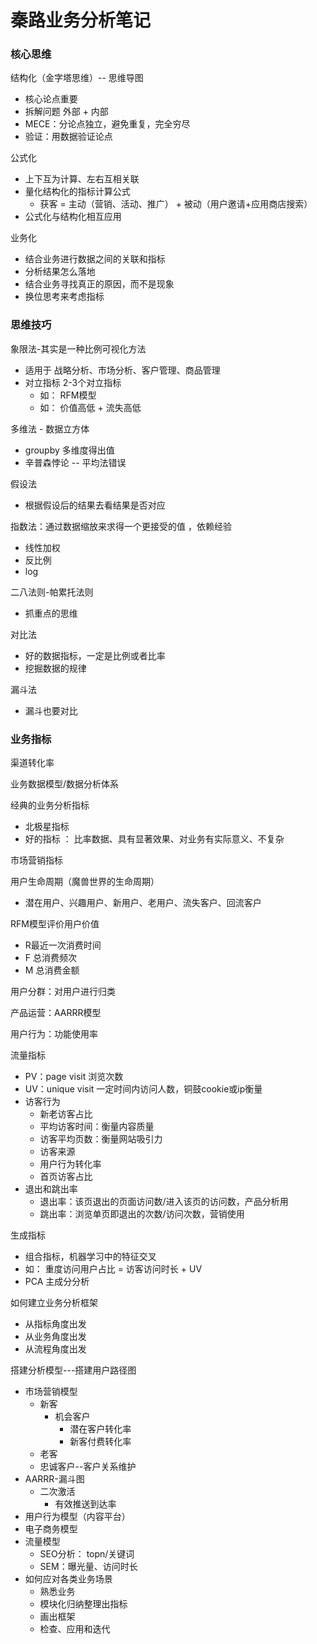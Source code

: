 # 秦路业务分析笔记

### 核心思维

结构化（金字塔思维）-- 思维导图

- 核心论点重要
- 拆解问题 外部 + 内部
- MECE：分论点独立，避免重复，完全穷尽
- 验证：用数据验证论点

公式化

- 上下互为计算、左右互相关联
- 量化结构化的指标计算公式
  - 获客 = 主动（营销、活动、推广） + 被动（用户邀请+应用商店搜索）
- 公式化与结构化相互应用

业务化

- 结合业务进行数据之间的关联和指标
- 分析结果怎么落地
- 结合业务寻找真正的原因，而不是现象
- 换位思考来考虑指标

### 思维技巧

象限法-其实是一种比例可视化方法

- 适用于 战略分析、市场分析、客户管理、商品管理
- 对立指标 2-3个对立指标
  - 如： RFM模型
  - 如： 价值高低 + 流失高低

多维法 - 数据立方体

- groupby 多维度得出值
- 辛普森悖论 -- 平均法错误

假设法

- 根据假设后的结果去看结果是否对应

指数法：通过数据缩放来求得一个更接受的值 ，依赖经验

- 线性加权
- 反比例
- log

二八法则-帕累托法则

- 抓重点的思维

对比法

- 好的数据指标，一定是比例或者比率
- 挖掘数据的规律

漏斗法

- 漏斗也要对比



### 业务指标

渠道转化率

业务数据模型/数据分析体系

经典的业务分析指标

- 北极星指标
- 好的指标 ： 比率数据、具有显著效果、对业务有实际意义、不复杂

市场营销指标

用户生命周期（魔兽世界的生命周期）

- 潜在用户、兴趣用户、新用户、老用户、流失客户、回流客户

RFM模型评价用户价值

- R最近一次消费时间
- F 总消费频次
- M 总消费金额

用户分群：对用户进行归类

产品运营：AARRR模型

用户行为：功能使用率

流量指标

- PV：page visit 浏览次数
- UV：unique visit 一定时间内访问人数，铜鼓cookie或ip衡量
- 访客行为
  - 新老访客占比
  - 平均访客时间：衡量内容质量
  - 访客平均页数：衡量网站吸引力
  - 访客来源
  - 用户行为转化率
  - 首页访客占比
- 退出和跳出率
  - 退出率：该页退出的页面访问数/进入该页的访问数，产品分析用
  - 跳出率：浏览单页即退出的次数/访问次数，营销使用

生成指标

- 组合指标，机器学习中的特征交叉
- 如： 重度访问用户占比 = 访客访问时长 + UV
- PCA 主成分分析

如何建立业务分析框架

- 从指标角度出发
- 从业务角度出发
- 从流程角度出发

搭建分析模型---搭建用户路径图

- 市场营销模型
  - 新客
    - 机会客户
      - 潜在客户转化率
      - 新客付费转化率
  - 老客
  - 忠诚客户--客户关系维护
- AARRR-漏斗图
  - 二次激活
    - 有效推送到达率
- 用户行为模型（内容平台）
- 电子商务模型
- 流量模型
  - SEO分析： topn/关键词
  - SEM：曝光量、访问时长
- 如何应对各类业务场景
  - 熟悉业务
  - 模块化归纳整理出指标
  - 画出框架
  - 检查、应用和迭代